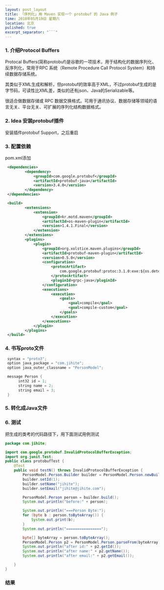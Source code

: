 ```yaml
---
layout: post_layout
title: 「序列化」用 Maven 实现一个 protobuf 的 Java 例子
time: 2018年05月19日 星期六
location: 北京
pulished: true
excerpt_separator: "```"
---
```

### 1. 介绍Protocol Buffers

Protocal Buffers(简称protobuf)是谷歌的一项技术，用于结构化的数据序列化、反序列化，常用于RPC 系统（Remote Procedure Call Protocol System）和持续数据存储系统。


其类似于XML生成和解析，但protobuf的效率高于XML，不过protobuf生成的是字节码，可读性比XML差，类似的还有json、Java的Serializable等。


很适合做数据存储或 RPC 数据交换格式。可用于通讯协议、数据存储等领域的语言无关、平台无关、可扩展的序列化结构数据格式。

<!--more-->

    
### 2. Idea 安装protobuf插件

安装插件protobuf Support，之后重启


### 3. 配置依赖
pom.xml添加

```xml
 <dependencies>
         <dependency>
             <groupId>com.google.protobuf</groupId>
             <artifactId>protobuf-java</artifactId>
             <version>3.4.0</version>
         </dependency>
 </dependencies>

 <build>
         <extensions>
             <extension>
                 <groupId>kr.motd.maven</groupId>
                 <artifactId>os-maven-plugin</artifactId>
                 <version>1.4.1.Final</version>
             </extension>
         </extensions>
         <plugins>
             <plugin>
                 <groupId>org.xolstice.maven.plugins</groupId>
                 <artifactId>protobuf-maven-plugin</artifactId>
                 <version>0.5.0</version>
                 <configuration>
                     <protocArtifact>
                         com.google.protobuf:protoc:3.1.0:exe:${os.detected.classifier}
                     </protocArtifact>
                     <pluginId>grpc-java</pluginId>
                 </configuration>
                 <executions>
                     <execution>
                         <goals>
                             <goal>compile</goal>
                             <goal>compile-custom</goal>
                         </goals>
                     </execution>
                 </executions>
             </plugin>
         </plugins>
 </build>
```

### 4. 书写proto文件

```java
 syntax = "proto3";
 option java_package = "com.jihite";
 option java_outer_classname = "PersonModel";

 message Person {
      int32 id = 1;
      string name = 2;
      string email = 3;
 }
```

### 5. 转化成Java文件


### 6. 测试

把生成的类考的代码路径下，用下面测试用例测试

```java
package com.jihite;

import com.google.protobuf.InvalidProtocolBufferException;
import org.junit.Test;
public class protobufTest {
    @Test
    public void testN() throws InvalidProtocolBufferException {
        PersonModel.Person.Builder builder = PersonModel.Person.newBuilder();
        builder.setId(1);
        builder.setName("jihite");
        builder.setEmail("jihite@jihite.com");

        PersonModel.Person person = builder.build();
        System.out.println("before:" + person);

        System.out.println("===Person Byte:");
        for (byte b : person.toByteArray()) {
            System.out.print(b);
        }
        System.out.println("================");

        byte[] byteArray = person.toByteArray();
        PersonModel.Person p2 = PersonModel.Person.parseFrom(byteArray);
        System.out.println("after id:" + p2.getId());
        System.out.println("after name:" + p2.getName());
        System.out.println("after email:" + p2.getEmail());

    }
}
```

### 结果